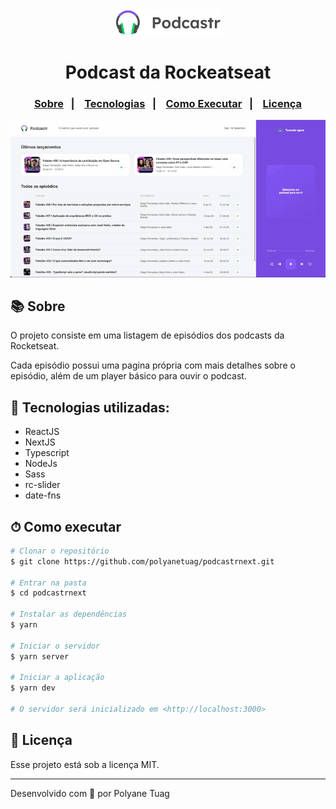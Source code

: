 <div align="center">
  <img width= '170' src="./public/logo.svg" />
  <h1>Podcast da Rockeatseat</h1>
  <h3 align="center">  
  <p align="center">
    <a href="#-sobre">Sobre</a>&nbsp;&nbsp;&nbsp;|&nbsp;&nbsp;&nbsp;
    <a href="#-tecnologias">Tecnologias</a>&nbsp;&nbsp;&nbsp;|&nbsp;&nbsp;&nbsp;
    <a href="#-como-executar">Como Executar</a>&nbsp;&nbsp;&nbsp;|&nbsp;&nbsp;&nbsp;
    <a href="#-licença">Licença</a>
  </p>
</h3>
  
  <img width= '800' src="./public/interface.gif" />
</div>

## 📚 Sobre

O projeto consiste em uma listagem de episódios dos podcasts da Rocketseat.

Cada episódio possui uma pagina própria com mais detalhes sobre o episódio, além de um player básico para ouvir o podcast.

## 🚀 Tecnologias utilizadas:

- ReactJS
- NextJS
- Typescript
- NodeJs
- Sass
- rc-slider
- date-fns

## ⏱ Como executar

```bash
# Clonar o repositório
$ git clone https://github.com/polyanetuag/podcastrnext.git

# Entrar na pasta  
$ cd podcastrnext

# Instalar as dependências
$ yarn 

# Iniciar o servidor
$ yarn server

# Iniciar a aplicação
$ yarn dev

# O servidor será inicializado em <http://localhost:3000>
```

## 📝 Licença

Esse projeto está sob a licença MIT.

---
Desenvolvido com 💜 por Polyane Tuag





